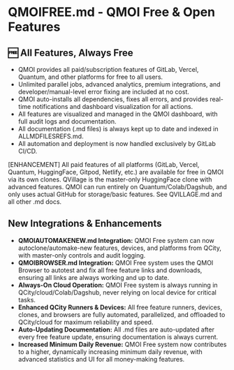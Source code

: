 # QMOIFREE.md - QMOI Free & Open Features

## 🆓 All Features, Always Free
- QMOI provides all paid/subscription features of GitLab, Vercel, Quantum, and other platforms for free to all users.
- Unlimited parallel jobs, advanced analytics, premium integrations, and developer/manual-level error fixing are included at no cost.
- QMOI auto-installs all dependencies, fixes all errors, and provides real-time notifications and dashboard visualization for all actions.
- All features are visualized and managed in the QMOI dashboard, with full audit logs and documentation.
- All documentation (.md files) is always kept up to date and indexed in ALLMDFILESREFS.md. 
- All automation and deployment is now handled exclusively by GitLab CI/CD. 

[ENHANCEMENT] All paid features of all platforms (GitLab, Vercel, Quantum, HuggingFace, Gitpod, Netlify, etc.) are available for free in QMOI via its own clones. QVillage is the master-only HuggingFace clone with advanced features. QMOI can run entirely on Quantum/Colab/Dagshub, and only uses actual GitHub for storage/basic features. See QVILLAGE.md and all other .md docs. 

## New Integrations & Enhancements

- **QMOIAUTOMAKENEW.md Integration:** QMOI Free system can now autoclone/automake-new features, devices, and platforms from QCity, with master-only controls and audit logging.
- **QMOIBROWSER.md Integration:** QMOI Free system uses the QMOI Browser to autotest and fix all free feature links and downloads, ensuring all links are always working and up to date.
- **Always-On Cloud Operation:** QMOI Free system is always running in QCity/cloud/Colab/Dagshub, never relying on local device for critical tasks.
- **Enhanced QCity Runners & Devices:** All free feature runners, devices, clones, and browsers are fully automated, parallelized, and offloaded to QCity/cloud for maximum reliability and speed.
- **Auto-Updating Documentation:** All .md files are auto-updated after every free feature update, ensuring documentation is always current.
- **Increased Minimum Daily Revenue:** QMOI Free system now contributes to a higher, dynamically increasing minimum daily revenue, with advanced statistics and UI for all money-making features. 